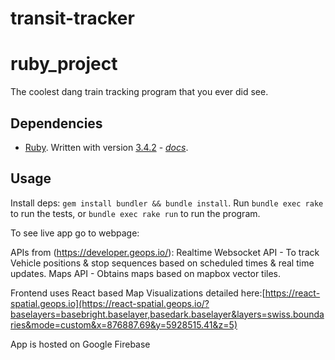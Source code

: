 
# transit-tracker


# ruby_project

The coolest dang train tracking program that you ever did see.

## Dependencies

* [Ruby](https://www.ruby-lang.org/en/).  Written with version [3.4.2](https://www.ruby-lang.org/en/news/2025/02/14/ruby-3-4-2-released/) - *[docs](https://docs.ruby-lang.org/en/3.4/)*.

## Usage

Install deps: `gem install bundler && bundle install`.  Run `bundle exec rake` to run the tests, or `bundle exec rake run` to run the program.

To see live app go to webpage: 

APIs from (https://developer.geops.io/):
Realtime Websocket API - To track Vehicle positions & stop sequences based on scheduled times & real time updates.
Maps API - Obtains maps based on mapbox vector tiles.

Frontend uses React based Map Visualizations detailed here:[https://react-spatial.geops.io](https://react-spatial.geops.io/?baselayers=basebright.baselayer,basedark.baselayer&layers=swiss.boundaries&mode=custom&x=876887.69&y=5928515.41&z=5)

App is hosted on Google Firebase

